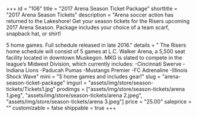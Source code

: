 +++ id = "106" title = "2017 Arena Season Ticket Package" shorttitle = "2017 Arena Season Tickets" 
description = "Arena soccer action has returned to the Lakeshore! Get your season tickets for the Risers upcoming 2017 Arena Season. Package includes your choice of a team scarf, snapback hat, or shirt!

5 home games. Full schedule released in late 2016." 
details = "
The Risers home schedule will consist of 5 games at L.C. Walker Arena, a 5,500 seat facility located in downtown Muskegon. MKG is slated to compete in the league’s Midwest Division, which currently includes:
-Cincinnati Swerve
-Indiana Lions
-Paducah Pumas
-Mustangs Premier
-FC Adrenaline
-Illinois Shock Wave"
mini = "5 home games and includes gear!" 
slug = "arena-season-ticket-package" 
imgurl = "assets/img/store/season-tickets/Tickets1.jpg" 
prodimgs = ["assets/img/store/season-tickets/arena 1.jpeg", "assets/img/store/season-tickets/arena 2.jpeg", "assets/img/store/season-tickets/arena 3.jpeg"] 
price = "25.00" 
saleprice = "" 
customizable = false 
shippable = true +++
